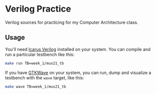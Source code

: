 # Verilog Practice

Verilog sources for practicing for my Computer Architecture class.

## Usage

You'll need [Icarus Verilog](https://steveicarus.github.io/iverilog/) installed
on your system. You can compile and run a particular testbench like this:

```bash
make run TB=week_1/mux21_tb
```

If you have [GTKWave](https://gtkwave.sourceforge.net/) on your system, you can
run, dump and visualize a testbench with the `wave` target, like this:

```bash
make wave TB=week_1/mux21_tb
```
